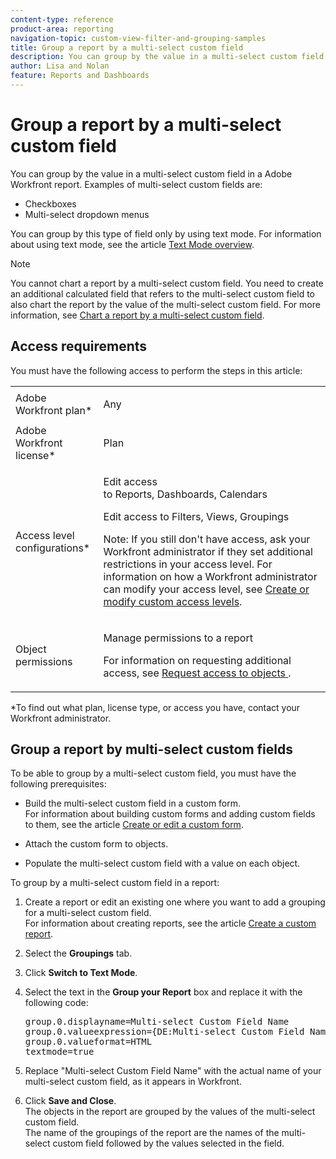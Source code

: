 ```yaml
---
content-type: reference
product-area: reporting
navigation-topic: custom-view-filter-and-grouping-samples
title: Group a report by a multi-select custom field
description: You can group by the value in a multi-select custom field in a Adobe Workfront report. Examples of multi-select custom fields are - EDIT ME.
author: Lisa and Nolan
feature: Reports and Dashboards
---
```


# Group a report by a multi-select custom field

You can group by the value in a multi-select custom field in a Adobe Workfront report. Examples of multi-select custom fields are:

* Checkboxes
* Multi-select dropdown menus

You can group by this type of field only by using text mode. For information about using text mode, see the article [Text Mode overview](../../../reports-and-dashboards/reports/text-mode/understand-text-mode.md).

>[!NOTE]
>
>You cannot chart a report by a multi-select custom field. You need to create an additional calculated field that refers to the multi-select custom field to also chart the report by the value of the multi-select custom field. For more information, see [Chart a report by a multi-select custom field](../../../reports-and-dashboards/reports/custom-view-filter-grouping-samples/chart-report-by-multi-select-custom-field.md).

## Access requirements

You must have the following access to perform the steps in this article:

<table style="table-layout:auto"> 
 <col> 
 <col> 
 <tbody> 
  <tr> 
   <td role="rowheader">Adobe Workfront plan*</td> 
   <td> <p>Any</p> </td> 
  </tr> 
  <tr> 
   <td role="rowheader">Adobe Workfront license*</td> 
   <td> <p>Plan </p> </td> 
  </tr> 
  <tr> 
   <td role="rowheader">Access level configurations*</td> 
   <td> <p>Edit access to&nbsp;Reports,&nbsp;Dashboards,&nbsp;Calendars</p> <p>Edit access to Filters, Views, Groupings</p> <p>Note: If you still don't have access, ask your Workfront administrator if they set additional restrictions in your access level. For information on how a Workfront administrator can modify your access level, see <a href="../../../administration-and-setup/add-users/configure-and-grant-access/create-modify-access-levels.md" class="MCXref xref">Create or modify custom access levels</a>.</p> </td> 
  </tr> 
  <tr> 
   <td role="rowheader">Object permissions</td> 
   <td> <p>Manage permissions to a report</p> <p>For information on requesting additional access, see <a href="../../../workfront-basics/grant-and-request-access-to-objects/request-access.md" class="MCXref xref">Request access to objects </a>.</p> </td> 
  </tr> 
 </tbody> 
</table>

&#42;To find out what plan, license type, or access you have, contact your Workfront administrator.

## Group a report by multi-select custom fields

To be able to group by a multi-select custom field, you must have the following prerequisites:

* Build the multi-select custom field in a custom form.  
  For information about building custom forms and adding custom fields to them, see the article [Create or edit a custom form](../../../administration-and-setup/customize-workfront/create-manage-custom-forms/create-or-edit-a-custom-form.md).

* Attach the custom form to objects.
* Populate the multi-select custom field with a value on each object.&nbsp;

To group by a multi-select custom field in a report:

1. Create a report or edit an existing one where you want to add a grouping for a multi-select custom field.  
   For information about creating reports, see the article [Create a custom report](../../../reports-and-dashboards/reports/creating-and-managing-reports/create-custom-report.md).

1. Select the **Groupings** tab.
1. Click **Switch to Text Mode**.

1. Select the text in the **Group your Report** box and replace it with the following code:  
   <pre>group.0.displayname=Multi-select Custom Field Name<br>group.0.valueexpression={DE:Multi-select Custom Field Name}<br>group.0.valueformat=HTML<br>textmode=true</pre>

1. Replace "Multi-select Custom Field Name" with the actual name of your multi-select custom field, as it appears in Workfront.&nbsp;&nbsp;
1. Click **Save and Close**.  
   The objects in the report are grouped by the values of the multi-select custom field.  
   The name of the groupings of the report are the names of the multi-select custom field followed by the values selected in the field.&nbsp;

<!--
<div data-mc-conditions="QuicksilverOrClassic.Draft mode">
<h2>Chart a report by multi-select Custom Fields</h2>
<p>(NOTE: this moved to its own article, linked in the Note above!)</p>
<p>You cannot build a chart in a report by referencing a multi-select custom field. Instead, you can create a calculated field that records the values of the multi-select custom field on a given object and group by the calculated field.&nbsp;</p>
<ul>
<li><a href="#build-a-calculated-custom-field-that-references-a-multi-select-custom-field" class="MCXref xref">Build a calculated custom field that references a multi-select custom field</a> </li>
<li><a href="#build-a-chart-that-references-a-calculated-custom-field" class="MCXref xref">Build a chart that references a calculated custom field</a> </li>
</ul>
<p><strong>Build a calculated custom field that references a multi-select custom field</strong></p>
<p>To be able to build a calculated field that references a multi-select custom field, you must have the following prerequisites:</p>
<ul>
<li>Build the multi-select custom field in a custom form.<br>For information about building custom forms and adding custom fields to them, see the article <a href="../../../administration-and-setup/customize-workfront/create-manage-custom-forms/create-or-edit-a-custom-form.md" class="MCXref xref">Create or edit a custom form</a>.</li>
<li>Attach the custom form to objects.</li>
<li>Populate the multi-select custom field with a value on each object.</li>
</ul>
<p>To build the calculated custom field that references the multi-select custom field:</p>
<ol>
<li value="1">Create a custom form, or edit an existing one.<br>For information about creating custom forms, see the article <a href="../../../administration-and-setup/customize-workfront/create-manage-custom-forms/create-or-edit-a-custom-form.md" class="MCXref xref">Create or edit a custom form</a>.</li>
<li value="2">Click<strong>Add a Field</strong>, then <strong>Calculated</strong> to add the multi-select custom field to the form.</li>
<li value="3">In the <strong>Label</strong> box, name the new calculated field to indicate that it references the multi-select custom field.<br>For example: "Calculated Multi-select Field."</li>
<li value="4"> <p>In the <strong>Calculation</strong> box, enter the following code:</p><pre>{DE:Multi-select Custom Field}</pre> <p> <img src="assets/calculated-multi-select-custom-field-350x201.png" style="width: 350;height: 201;"> <br> </p> </li>
<li value="5">Replace "Multi-select Custom Field" with the actual name of your multi-select custom field, as it appears in Workfront.</li>
<li value="6"> <p>(Optional) If the multi-select custom field is already on this form and if this form is already attached to objects, enable the <strong>Update previous calculations</strong>&nbsp;option.</p> <p>This ensures that the new field is automatically populated with the value from the multi-select custom field as it is added to the forms attached to the objects already.</p> </li>
<li value="7">Click <strong>Done</strong>.</li>
<li value="8">Click <strong>Save +Close</strong>.</li>
</ol>
<p><strong>Build a chart that references a calculated custom field</strong></p>
<ol>
<li value="1"> Go to the report where you want to add the chart for the calculated field that references the multi-select custom field. </li>
<li value="2"> (Optional) To ensure that all the calculated fields that you want to chart by are populated with values, select all the objects in your report, then click <strong>Edit</strong>. </li>
<li value="3"> <p> (Optional and conditional) Enable the <strong>Recalculate Custom Expressions</strong> field, then click <strong>Save Changes</strong>.</p> <p> <img src="assets/recalculate-custom-expressions-350x259.png" style="width: 350;height: 259;"> <br> </p> </li>
<li value="4"> Click <strong>Report Actions</strong>, then <strong>Edit</strong>. </li>
<li value="5">Select the <strong>Groupings</strong> tab, then click <strong>Add Grouping</strong>. </li>
<li value="6">Add the<strong>Calculated Multi-select Field</strong> you created as your grouping. </li>
<li value="7"> <p>Select the <strong>Chart</strong> tab, and add a chart to your report.</p> <p>For information about adding a chart to a report, see the section <a href="../../../reports-and-dashboards/reports/creating-and-managing-reports/create-custom-report.md#add-a-chart" class="MCXref xref">Add a chart to a report</a> in the article <a href="../../../reports-and-dashboards/reports/creating-and-managing-reports/create-custom-report.md" class="MCXref xref">Create a custom report</a>. </p> </li>
<li value="8">Select the <strong>Calculated Multi-select Field</strong> as one of the fields to display in the chart. </li>
<li value="9"> <p>Click <strong>Save + Close</strong>.</p> <p>The report displays the results grouped by the Calculated Multi-select Field in a chart. </p> </li>
</ol>
</div>
-->

